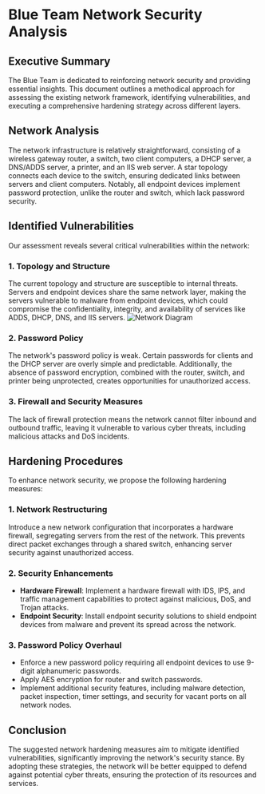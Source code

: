 # Blue Team Network Security Analysis

## Executive Summary

The Blue Team is dedicated to reinforcing network security and providing essential insights. This document outlines a methodical approach for assessing the existing network framework, identifying vulnerabilities, and executing a comprehensive hardening strategy across different layers.

## Network Analysis

The network infrastructure is relatively straightforward, consisting of a wireless gateway router, a switch, two client computers, a DHCP server, a DNS/ADDS server, a printer, and an IIS web server. A star topology connects each device to the switch, ensuring dedicated links between servers and client computers. Notably, all endpoint devices implement password protection, unlike the router and switch, which lack password security.

## Identified Vulnerabilities

Our assessment reveals several critical vulnerabilities within the network:

### 1. Topology and Structure
The current topology and structure are susceptible to internal threats. Servers and endpoint devices share the same network layer, making the servers vulnerable to malware from endpoint devices, which could compromise the confidentiality, integrity, and availability of services like ADDS, DHCP, DNS, and IIS servers.
![Network Diagram](/Valencia_Projects/Images/Pic1.ping "Network Diagram")

### 2. Password Policy
The network's password policy is weak. Certain passwords for clients and the DHCP server are overly simple and predictable. Additionally, the absence of password encryption, combined with the router, switch, and printer being unprotected, creates opportunities for unauthorized access.

### 3. Firewall and Security Measures
The lack of firewall protection means the network cannot filter inbound and outbound traffic, leaving it vulnerable to various cyber threats, including malicious attacks and DoS incidents.

## Hardening Procedures

To enhance network security, we propose the following hardening measures:

### 1. Network Restructuring
Introduce a new network configuration that incorporates a hardware firewall, segregating servers from the rest of the network. This prevents direct packet exchanges through a shared switch, enhancing server security against unauthorized access.

### 2. Security Enhancements
- **Hardware Firewall**: Implement a hardware firewall with IDS, IPS, and traffic management capabilities to protect against malicious, DoS, and Trojan attacks.
- **Endpoint Security**: Install endpoint security solutions to shield endpoint devices from malware and prevent its spread across the network.

### 3. Password Policy Overhaul
- Enforce a new password policy requiring all endpoint devices to use 9-digit alphanumeric passwords.
- Apply AES encryption for router and switch passwords.
- Implement additional security features, including malware detection, packet inspection, timer settings, and security for vacant ports on all network nodes.

## Conclusion

The suggested network hardening measures aim to mitigate identified vulnerabilities, significantly improving the network's security stance. By adopting these strategies, the network will be better equipped to defend against potential cyber threats, ensuring the protection of its resources and services.
